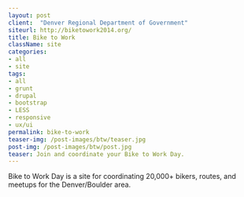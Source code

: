 ```yaml
---
layout: post
client:  "Denver Regional Department of Government"
siteurl: http://biketowork2014.org/
title: Bike to Work
className: site
categories: 
- all
- site
tags:
- all
- grunt
- drupal
- bootstrap
- LESS
- responsive
- ux/ui
permalink: bike-to-work
teaser-img: /post-images/btw/teaser.jpg
post-img: /post-images/btw/post.jpg
teaser: Join and coordinate your Bike to Work Day. 
---
```

Bike to Work Day is a site for coordinating 20,000+ bikers, routes, and meetups for the Denver/Boulder area.